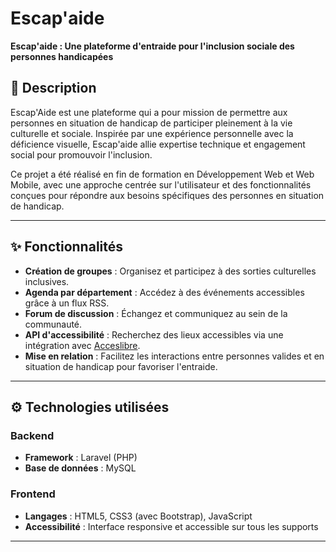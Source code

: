 # Escap'aide

**Escap'aide : Une plateforme d'entraide pour l'inclusion sociale des personnes handicapées**

## 📝 Description

Escap'Aide est une plateforme qui a pour mission de permettre aux personnes en situation de handicap de participer pleinement à la vie culturelle et sociale. Inspirée par une expérience personnelle avec la déficience visuelle, Escap'aide allie expertise technique et engagement social pour promouvoir l'inclusion.

Ce projet a été réalisé en fin de formation en Développement Web et Web Mobile, avec une approche centrée sur l'utilisateur et des fonctionnalités conçues pour répondre aux besoins spécifiques des personnes en situation de handicap.

---

## ✨ Fonctionnalités

- **Création de groupes** : Organisez et participez à des sorties culturelles inclusives.
- **Agenda par département** : Accédez à des événements accessibles grâce à un flux RSS.
- **Forum de discussion** : Échangez et communiquez au sein de la communauté.
- **API d'accessibilité** : Recherchez des lieux accessibles via une intégration avec [Acceslibre](https://acceslibre.beta.gouv.fr).
- **Mise en relation** : Facilitez les interactions entre personnes valides et en situation de handicap pour favoriser l'entraide.

---

## ⚙️ Technologies utilisées

### Backend
- **Framework** : Laravel (PHP)
- **Base de données** : MySQL

### Frontend
- **Langages** : HTML5, CSS3 (avec Bootstrap), JavaScript
- **Accessibilité** : Interface responsive et accessible sur tous les supports

---
